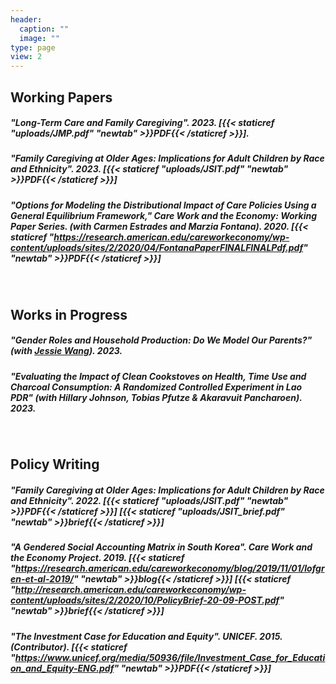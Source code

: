 ```yaml
---
header:
  caption: ""
  image: ""
type: page
view: 2
---
```


## Working Papers
  
##### "Long-Term Care and Family Caregiving". 2023. [{{< staticref "uploads/JMP.pdf" "newtab" >}}PDF{{< /staticref >}}].

##### "Family Caregiving at Older Ages: Implications for Adult Children by Race and Ethnicity". 2023. [{{< staticref "uploads/JSIT.pdf" "newtab" >}}PDF{{< /staticref >}}]

##### "Options for Modeling the Distributional Impact of Care Policies Using a General Equilibrium Framework," Care Work and the Economy: Working Paper Series. (with Carmen Estrades and Marzia Fontana). 2020. [{{< staticref "https://research.american.edu/careworkeconomy/wp-content/uploads/sites/2/2020/04/FontanaPaperFINALFINALPdf.pdf" "newtab" >}}PDF{{< /staticref >}}] 
<br>

## Works in Progress

##### "Gender Roles and Household Production: Do We Model Our Parents?" (with [Jessie Wang](https://econjessiewang.weebly.com/)). 2023.

##### "Evaluating the Impact of Clean Cookstoves on Health, Time Use and Charcoal Consumption: A Randomized Controlled Experiment in Lao PDR" (with Hillary Johnson, Tobias Pfutze & Akaravuit Pancharoen). 2023.
<br>

## Policy Writing

##### "Family Caregiving at Older Ages: Implications for Adult Children by Race and Ethnicity". 2022. [{{< staticref "uploads/JSIT.pdf" "newtab" >}}PDF{{< /staticref >}}] [{{< staticref "uploads/JSIT_brief.pdf" "newtab" >}}brief{{< /staticref >}}]

##### "A Gendered Social Accounting Matrix in South Korea". Care Work and the Economy Project. 2019. [{{< staticref "https://research.american.edu/careworkeconomy/blog/2019/11/01/lofgren-et-al-2019/" "newtab" >}}blog{{< /staticref >}}] [{{< staticref "http://research.american.edu/careworkeconomy/wp-content/uploads/sites/2/2020/10/PolicyBrief-20-09-POST.pdf" "newtab" >}}brief{{< /staticref >}}] 

##### "The Investment Case for Education and Equity". UNICEF. 2015. (Contributor). [{{< staticref "https://www.unicef.org/media/50936/file/Investment_Case_for_Education_and_Equity-ENG.pdf" "newtab" >}}PDF{{< /staticref >}}]




